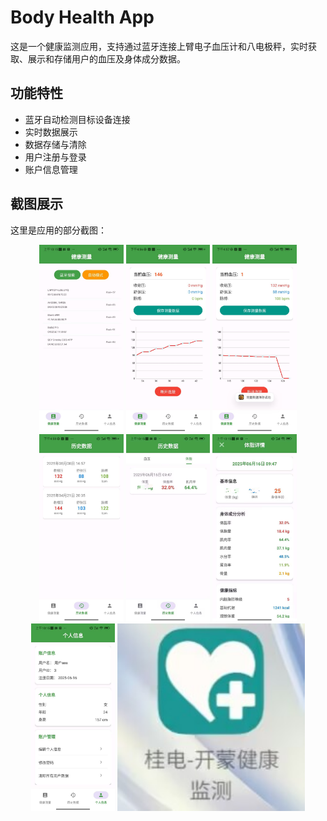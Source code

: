 # Body Health App

这是一个健康监测应用，支持通过蓝牙连接上臂电子血压计和八电极秤，实时获取、展示和存储用户的血压及身体成分数据。

## 功能特性
- 蓝牙自动检测目标设备连接
- 实时数据展示
- 数据存储与清除
- 用户注册与登录
- 账户信息管理

## 截图展示

这里是应用的部分截图：

<div align="center">
    <img src="images/pic_01.jpg" alt="Screenshot 2" height="300"/>
    <img src="images/pic_02.jpg" alt="Screenshot 3" height="300"/>
    <img src="images/pic_03.jpg" alt="Screenshot 4" height="300"/>
    <img src="images/pic_04.jpg" alt="Screenshot 4" height="300"/>
    <img src="images/pic_05.png" alt="Screenshot 4" height="300"/>
    <img src="images/pic_06.png" alt="Screenshot 4" height="300"/>
    <img src="images/pic_07.jpg" alt="Screenshot 4" height="300"/>
    <img src="images/pic_00.jpg" alt="Screenshot 1" height="300"/>
</div>